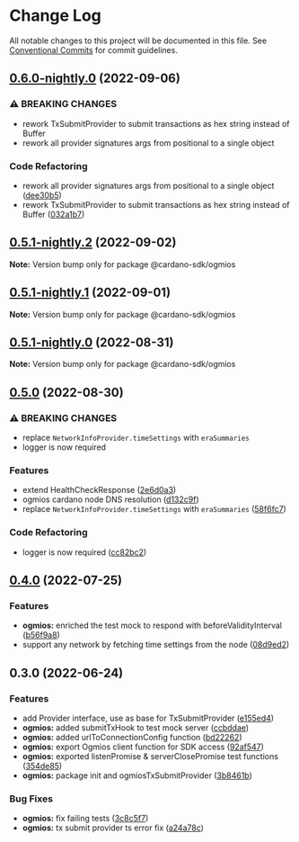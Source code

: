 # Change Log

All notable changes to this project will be documented in this file.
See [Conventional Commits](https://conventionalcommits.org) for commit guidelines.

## [0.6.0-nightly.0](https://github.com/input-output-hk/cardano-js-sdk/compare/@cardano-sdk/ogmios@0.5.1-nightly.2...@cardano-sdk/ogmios@0.6.0-nightly.0) (2022-09-06)


### ⚠ BREAKING CHANGES

* rework TxSubmitProvider to submit transactions as hex string instead of Buffer
* rework all provider signatures args from positional to a single object

### Code Refactoring

* rework all provider signatures args from positional to a single object ([dee30b5](https://github.com/input-output-hk/cardano-js-sdk/commit/dee30b52af5edc1241142a2c06708266a1ae7fa4))
* rework TxSubmitProvider to submit transactions as hex string instead of Buffer ([032a1b7](https://github.com/input-output-hk/cardano-js-sdk/commit/032a1b7a11941d52b5baf0d447b615c58a294068))



## [0.5.1-nightly.2](https://github.com/input-output-hk/cardano-js-sdk/compare/@cardano-sdk/ogmios@0.5.1-nightly.1...@cardano-sdk/ogmios@0.5.1-nightly.2) (2022-09-02)

**Note:** Version bump only for package @cardano-sdk/ogmios





## [0.5.1-nightly.1](https://github.com/input-output-hk/cardano-js-sdk/compare/@cardano-sdk/ogmios@0.5.1-nightly.0...@cardano-sdk/ogmios@0.5.1-nightly.1) (2022-09-01)

**Note:** Version bump only for package @cardano-sdk/ogmios





## [0.5.1-nightly.0](https://github.com/input-output-hk/cardano-js-sdk/compare/@cardano-sdk/ogmios@0.5.0...@cardano-sdk/ogmios@0.5.1-nightly.0) (2022-08-31)

**Note:** Version bump only for package @cardano-sdk/ogmios





## [0.5.0](https://github.com/input-output-hk/cardano-js-sdk/compare/@cardano-sdk/ogmios@0.4.0...@cardano-sdk/ogmios@0.5.0) (2022-08-30)


### ⚠ BREAKING CHANGES

* replace `NetworkInfoProvider.timeSettings` with `eraSummaries`
* logger is now required

### Features

* extend HealthCheckResponse ([2e6d0a3](https://github.com/input-output-hk/cardano-js-sdk/commit/2e6d0a3d2067ce8538886f1a9d0d55fab7647ae9))
* ogmios cardano node DNS resolution ([d132c9f](https://github.com/input-output-hk/cardano-js-sdk/commit/d132c9f52485086a5cf797217d48c816ae51d2b3))
* replace `NetworkInfoProvider.timeSettings` with `eraSummaries` ([58f6fc7](https://github.com/input-output-hk/cardano-js-sdk/commit/58f6fc7c5ace703583c36f95d3d6962483ad924d))


### Code Refactoring

* logger is now required ([cc82bc2](https://github.com/input-output-hk/cardano-js-sdk/commit/cc82bc27539e3ff07f7c2d5816fa7e70c32d06ac))



## [0.4.0](https://github.com/input-output-hk/cardano-js-sdk/compare/0.3.0...@cardano-sdk/ogmios@0.4.0) (2022-07-25)


### Features

* **ogmios:** enriched the test mock to respond with beforeValidityInterval ([b56f9a8](https://github.com/input-output-hk/cardano-js-sdk/commit/b56f9a83b38d9c46dfa1d7008ab632f9a737b9ea))
* support any network by fetching time settings from the node ([08d9ed2](https://github.com/input-output-hk/cardano-js-sdk/commit/08d9ed2b6aa20cf4df2a063f046f4e5ca28c6bd5))

## 0.3.0 (2022-06-24)


### Features

* add Provider interface, use as base for TxSubmitProvider ([e155ed4](https://github.com/input-output-hk/cardano-js-sdk/commit/e155ed4efcd1338a54099d1a9034ccbeddeef1cc))
* **ogmios:** added submitTxHook to test mock server ([ccbddae](https://github.com/input-output-hk/cardano-js-sdk/commit/ccbddaefeae228b7b02160a6b2ef4e7e0995e689))
* **ogmios:** added urlToConnectionConfig function ([bd22262](https://github.com/input-output-hk/cardano-js-sdk/commit/bd22262cdac4d90561069fefe89028eaf01643a0))
* **ogmios:** export Ogmios client function for SDK access ([92af547](https://github.com/input-output-hk/cardano-js-sdk/commit/92af5472ceff52b747428c37c953ffd3c940d950))
* **ogmios:** exported listenPromise & serverClosePromise test functions ([354de85](https://github.com/input-output-hk/cardano-js-sdk/commit/354de855990b3cad66d61314d481f8063a346b6c))
* **ogmios:** package init and ogmiosTxSubmitProvider ([3b8461b](https://github.com/input-output-hk/cardano-js-sdk/commit/3b8461b2ca9081736c1495318be68deb0e12bd6b))


### Bug Fixes

* **ogmios:** fix failing tests ([3c8c5f7](https://github.com/input-output-hk/cardano-js-sdk/commit/3c8c5f746a41508006e9f059e138b70d9ea1baff))
* **ogmios:** tx submit provider ts error fix ([a24a78c](https://github.com/input-output-hk/cardano-js-sdk/commit/a24a78c5b2d8e75f0c99c12c47cf0b5eb3424b49))
